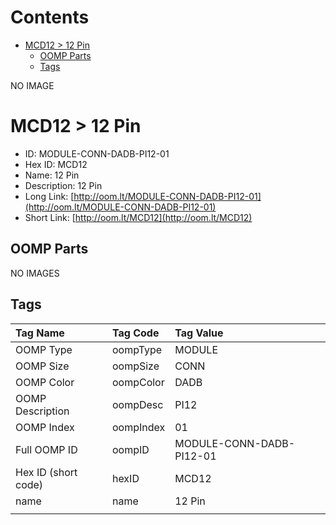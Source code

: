 



Contents
========

* [MCD12 > 12 Pin](#mcd12--12-pin)
	* [OOMP Parts](#oomp-parts)
	* [Tags](#tags)
  
NO IMAGE  
# MCD12 > 12 Pin

- ID: MODULE-CONN-DADB-PI12-01
- Hex ID: MCD12
- Name: 12 Pin
- Description: 12 Pin
- Long Link: [http://oom.lt/MODULE-CONN-DADB-PI12-01](http://oom.lt/MODULE-CONN-DADB-PI12-01)
- Short Link: [http://oom.lt/MCD12](http://oom.lt/MCD12)

## OOMP Parts
  
NO IMAGES  
## Tags
  

|Tag Name|Tag Code|Tag Value|
| :--- | :--- | :--- |
|OOMP Type|oompType|MODULE|
|OOMP Size|oompSize|CONN|
|OOMP Color|oompColor|DADB|
|OOMP Description|oompDesc|PI12|
|OOMP Index|oompIndex|01|
|Full OOMP ID|oompID|MODULE-CONN-DADB-PI12-01|
|Hex ID (short code)|hexID|MCD12|
|name|name|12 Pin|
||||
